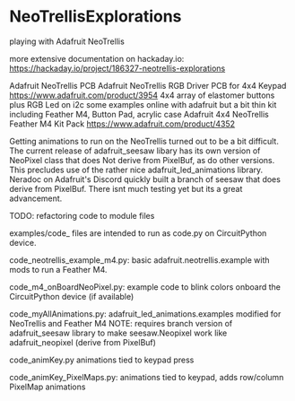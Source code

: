 # NeoTrellisExplorations
 playing with Adafruit NeoTrellis
 
 more extensive documentation on hackaday.io:
   https://hackaday.io/project/186327-neotrellis-explorations

Adafruit NeoTrellis PCB
	Adafruit NeoTrellis RGB Driver PCB for 4x4 Keypad
	https://www.adafruit.com/product/3954
  4x4 array of elastomer buttons plus RGB Led on i2c
  some examples online with adafruit but a bit thin
  kit including Feather M4, Button Pad, acrylic case
	Adafruit 4x4 NeoTrellis Feather M4 Kit Pack
	https://www.adafruit.com/product/4352
	
Getting animations to run on the NeoTrellis turned out to be a bit difficult. The current release of adafruit_seesaw libary has its own version of NeoPixel class that does Not derive from PixelBuf, as do other versions. This precludes use of the rather nice adafruit_led_animations library.
Neradoc on Adafruit's Discord quickly built a branch of seesaw that does derive from PixelBuf.  There isnt much testing yet but its a great advancement.

TODO: refactoring code to module files



examples/code_ files are intended to run as code.py on CircuitPython device.

code_neotrellis_example_m4.py: 
	basic adafruit.neotrellis.example with mods to run a Feather M4. 
	
code_m4_onBoardNeoPixel.py:
	example code to blink colors onboard the CircuitPython device (if available)
	
code_myAllAnimations.py:
	adafruit_led_animations.examples modified for NeoTrellis and Feather M4
	NOTE: requires branch version of adafruit_seesaw library to make seesaw.Neopixel work like adafruit_neopixel (derive from PixelBuf)

code_animKey.py
	animations tied to keypad press
	
code_animKey_PixelMaps.py:
	animations tied to keypad, 
	adds row/column PixelMap animations
	
